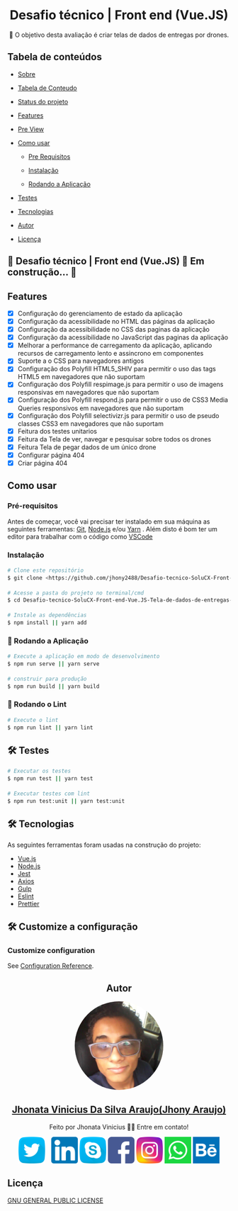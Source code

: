 <h1 align="center" id="vuttr">
   Desafio técnico | Front end (Vue.JS)
</h1>

<p align="center">🚀 O objetivo desta avaliação é criar telas de dados de entregas por drones.</p>

<h2 id="tabela-de-conteudo">Tabela de conteúdos</h2>
<!--ts-->
   
- [Sobre](#---vuttr)

- [Tabela de Conteudo](#tabela-de-conteudo)

- [Status do projeto](#----vuttr--em-construção--)

- [Features](#----features)

- [Pre View](#----features)

- [Como usar](#como-usar)

  - [Pre Requisitos](#pré-requisitos)

  - [Instalação](#instalação)

  - [Rodando a Aplicação](#-rodando-a-api)

- [Testes](#-testes)

- [Tecnologias](#-tecnologias)

- [Autor](#autor)

- [Licença](#licença)
  <!--te-->

<h2  id="status-projeto">  
	🚧  Desafio técnico | Front end (Vue.JS) 🚀 Em construção...  🚧
</h2>

<h2  id="features">  
  Features
</h2>

- [x] Configuração do gerenciamento de estado da aplicação
- [x] Configuração da acessibilidade no HTML das páginas da aplicação
- [x] Configuração da acessibilidade no CSS das paginas da aplicação
- [x] Configuração da acessibilidade no JavaScript das paginas da aplicação
- [x] Melhorar a performance de carregamento da aplicação, aplicando recursos de carregamento lento e assincrono em componentes
- [x] Suporte a o CSS para navegadores antigos
- [x] Configuração dos Polyfill HTML5_SHIV para permitir o uso das tags HTML5 em navegadores que não suportam
- [x] Configuração dos Polyfill respimage.js para permitir o uso de imagens responsivas em navegadores que não suportam
- [x] Configuração dos Polyfill respond.js para permitir o uso de CSS3 Media Queries responsivos em navegadores que não suportam
- [x] Configuração dos Polyfill selectivizr.js para permitir o uso de pseudo classes CSS3 em navegadores que não suportam
- [x] Feitura dos testes unitarios
- [x] Feitura da Tela de ver, navegar e pesquisar sobre todos os drones
- [x] Feitura Tela de pegar dados de um único drone
- [x] Configurar página 404
- [x] Criar página 404

<h2>Como usar</h2>

<h3>Pré-requisitos</h3>

Antes de começar, você vai precisar ter instalado em sua máquina as seguintes ferramentas:
[Git](https://git-scm.com), [Node.js](https://nodejs.org/en/) e/ou [Yarn](https://yarnpkg.com/) .
Além disto é bom ter um editor para trabalhar com o código como [VSCode](https://code.visualstudio.com/)

<h3 id="instalacao">Instalação</h3>

```bash
# Clone este repositório
$ git clone <https://github.com/jhony2488/Desafio-tecnico-SoluCX-Front-end-Vue.JS-Tela-de-dados-de-entregas-por-drones>

# Acesse a pasta do projeto no terminal/cmd
$ cd Desafio-tecnico-SoluCX-Front-end-Vue.JS-Tela-de-dados-de-entregas-por-drones

# Instale as dependências
$ npm install || yarn add

```

<h3 id="rodando-api">🎲 Rodando a Aplicação</h3>

```bash
# Execute a aplicação em modo de desenvolvimento
$ npm run serve || yarn serve

# construir para produção
$ npm run build || yarn build

```

<h3 id="rodando-api">🎲 Rodando o Lint</h3>

```bash
# Execute o lint
$ npm run lint || yarn lint

```

<h2 id="tests">🛠 Testes</h2>

```bash
# Executar os testes
$ npm run test || yarn test

# Executar testes com lint
$ npm run test:unit || yarn test:unit

```

<h2 id="tecnologias">🛠 Tecnologias</h2>

As seguintes ferramentas foram usadas na construção do projeto:

- [Vue.js](https://vuejs.org/)
- [Node.js](https://nuxtjs.org/)
- [Jest](https://jestjs.io/)
- [Axios](https://www.npmjs.com/package/axios)
- [Gulp](https://gulpjs.com/)
- [Eslint](https://eslint.org/)
- [Prettier](https://prettier.io/)

<h2 id="tecnologias">🛠 Customize a configuração</h2>

### Customize configuration

See [Configuration Reference](https://cli.vuejs.org/config/).

<h2 id="autor" align="center">Autor</h2>

<div align="center">

<a href="https://jhonyaraujo.netlify.app/">
  <img style="border-radius: 50%;" src="https://raw.githubusercontent.com/jhony2488/images/master/perfil.jpg" width="200px;" alt="Jhonata Vinicius"/>
 <br />
 <h2>Jhonata Vinicius Da Silva Araujo(Jhony Araujo) </h2></a>

<p>Feito por Jhonata Vinicius 👋🏽 Entre em contato!</p>

<a href="https://twitter.com/JhonyAraujoDev" align="center"><img src="https://raw.githubusercontent.com/jhony2488/images/master/twitter.png" height="60px" width="60px" /></a>
<a href="https://www.linkedin.com/in/jhonatavinicius2488/"><img src="https://raw.githubusercontent.com/jhony2488/images/master/linkedin.png" style="margin-left:10px;" height="60px" width="60px" /></a>
<a href="https://join.skype.com/invite/v9azzgZrhpWh"><img src="https://raw.githubusercontent.com/jhony2488/images/master/skype%20(1).png" height="60px" width="60px" /></a>
<a href="https://www.facebook.com/jhony.araujo.dev/"><img src="https://raw.githubusercontent.com/jhony2488/images/master/facebook%20(1).png" height="60px" width="60px" /></a>
<a href="https://www.instagram.com/jhonyaraujo_oficial/"><img src="https://raw.githubusercontent.com/jhony2488/images/master/instagram.png" height="60px" width="60px" /></a>
<a href="https://api.whatsapp.com/send?phone=5581983708177"><img src="https://raw.githubusercontent.com/jhony2488/images/master/whatsapp.png" height="60px" width="60px" /></a>
<a href="https://www.behance.net/jhonyaraujo"><img src="https://raw.githubusercontent.com/jhony2488/images/master/behance.png" height="60px" width="60px" /></a>

</div>

<h2 id="licenca">Licença</h2>

<a href="https://github.com/jhony2488/Desafio-tecnico-SoluCX-Front-end-Vue.JS-Tela-de-dados-de-entregas-por-drones/blob/master/LICENSE" align="center">GNU GENERAL PUBLIC LICENSE</a>
